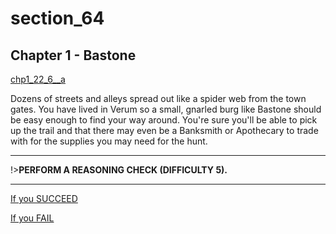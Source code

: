 
# section_64

## Chapter 1 - Bastone

[chp1_22_6__a](../../decomp/app/src/main/res/raw/chp1_22_6__a.mp3 ':include :type=audio')

Dozens of streets and alleys spread out like a spider web from the town gates. You have lived in Verum so a small, gnarled burg like Bastone should be easy enough to find your way around. You're sure you'll be able to pick up the trail and that there may even be a Banksmith or Apothecary to trade with for the supplies you may need for the hunt.

---

!>**PERFORM A REASONING CHECK (DIFFICULTY 5).** 

---

[If you SUCCEED](output/chapter1/section_32.md)

[If you FAIL](output/chapter1/section_70.md)


